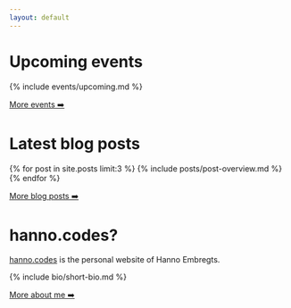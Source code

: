 ```yaml
---
layout: default
---
```


# Upcoming events

{% include events/upcoming.md %}

[More events ➡️](/events)

# Latest blog posts

{% for post in site.posts limit:3 %}
{% include posts/post-overview.md %}
{% endfor %}

[More blog posts ➡️](/blog)

# hanno.codes?

[hanno.codes](https://hanno.codes) is the personal website of Hanno Embregts. 

{% include bio/short-bio.md %}

[More about me ➡️](/bio)


